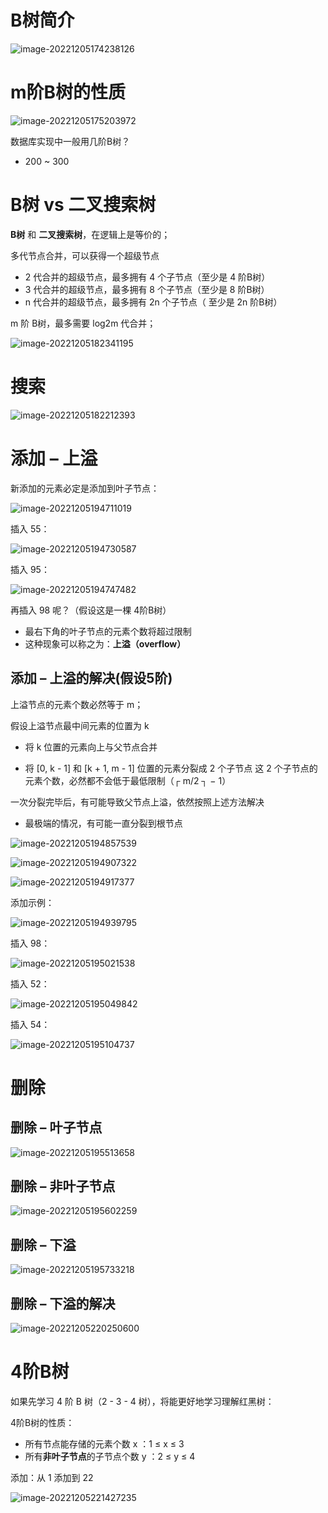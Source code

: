 # B树简介

![image-20221205174238126](https://cdn.jsdelivr.net/gh/Miyuki7/image-host/blog-imgimage-20221205174238126.png)

# m阶B树的性质

![image-20221205175203972](https://cdn.jsdelivr.net/gh/Miyuki7/image-host/blog-imgimage-20221205175203972.png)

数据库实现中一般用几阶B树？

- 200 ~ 300

# B树 vs 二叉搜索树

**B树** 和 **二叉搜索树**，在逻辑上是等价的；

多代节点合并，可以获得一个超级节点

- 2 代合并的超级节点，最多拥有 4 个子节点（至少是 4 阶B树）
- 3 代合并的超级节点，最多拥有 8 个子节点（至少是 8 阶B树）
- n 代合并的超级节点，最多拥有 2n 个子节点（ 至少是 2n 阶B树）

m 阶 B树，最多需要 log2m 代合并；

![image-20221205182341195](https://cdn.jsdelivr.net/gh/Miyuki7/image-host/blog-imgimage-20221205182341195.png)

# 搜索

![image-20221205182212393](https://cdn.jsdelivr.net/gh/Miyuki7/image-host/blog-imgimage-20221205182212393.png)

# 添加 – 上溢

新添加的元素必定是添加到叶子节点：

![image-20221205194711019](https://cdn.jsdelivr.net/gh/Miyuki7/image-host/blog-imgimage-20221205194711019.png)

插入 55：

![image-20221205194730587](https://cdn.jsdelivr.net/gh/Miyuki7/image-host/blog-imgimage-20221205194730587.png)

插入 95：

![image-20221205194747482](https://cdn.jsdelivr.net/gh/Miyuki7/image-host/blog-imgimage-20221205194747482.png)

再插入 98 呢？（假设这是一棵 4阶B树）

- 最右下角的叶子节点的元素个数将超过限制
- 这种现象可以称之为：**上溢（overflow）**

## 添加 – 上溢的解决(假设5阶)

上溢节点的元素个数必然等于 m；

假设上溢节点最中间元素的位置为 k

- 将 k 位置的元素向上与父节点合并

- 将 [0, k - 1] 和 [k + 1, m - 1] 位置的元素分裂成 2 个子节点
  这 2 个子节点的元素个数，必然都不会低于最低限制（┌ m/2 ┐ − 1）

一次分裂完毕后，有可能导致父节点上溢，依然按照上述方法解决

- 最极端的情况，有可能一直分裂到根节点

![image-20221205194857539](https://cdn.jsdelivr.net/gh/Miyuki7/image-host/blog-imgimage-20221205194857539.png)

![image-20221205194907322](https://cdn.jsdelivr.net/gh/Miyuki7/image-host/blog-imgimage-20221205194907322.png)

![image-20221205194917377](https://cdn.jsdelivr.net/gh/Miyuki7/image-host/blog-imgimage-20221205194917377.png)

添加示例：

![image-20221205194939795](https://cdn.jsdelivr.net/gh/Miyuki7/image-host/blog-imgimage-20221205194939795.png)

插入 98：

![image-20221205195021538](https://cdn.jsdelivr.net/gh/Miyuki7/image-host/blog-imgimage-20221205195021538.png)

插入 52：

![image-20221205195049842](https://cdn.jsdelivr.net/gh/Miyuki7/image-host/blog-imgimage-20221205195049842.png)

插入 54：

![image-20221205195104737](https://cdn.jsdelivr.net/gh/Miyuki7/image-host/blog-imgimage-20221205195104737.png)

# 删除

## 删除 – 叶子节点

![image-20221205195513658](https://cdn.jsdelivr.net/gh/Miyuki7/image-host/blog-imgimage-20221205195513658.png)

## 删除 – 非叶子节点

![image-20221205195602259](https://cdn.jsdelivr.net/gh/Miyuki7/image-host/blog-imgimage-20221205195602259.png)

## 删除 – 下溢

![image-20221205195733218](https://cdn.jsdelivr.net/gh/Miyuki7/image-host/blog-imgimage-20221205195733218.png)

## 删除 – 下溢的解决

![image-20221205220250600](https://cdn.jsdelivr.net/gh/Miyuki7/image-host/blog-imgimage-20221205220250600.png)



# 4阶B树

如果先学习 4 阶 B 树（2 - 3 - 4 树），将能更好地学习理解红黑树：

4阶B树的性质：

- 所有节点能存储的元素个数 x ：1 ≤ x ≤ 3
- 所有**非叶子节点**的子节点个数 y ：2 ≤ y ≤ 4

添加：从 1 添加到 22

![image-20221205221427235](https://cdn.jsdelivr.net/gh/Miyuki7/image-host/blog-imgimage-20221205221427235.png)